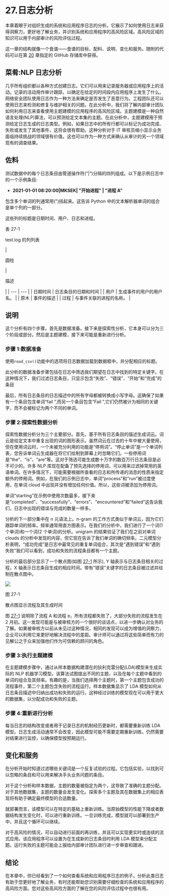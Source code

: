 # 27.日志分析

本章着眼于对组织生成的系统和应用程序日志的分析。它展示了如何使用日志来获得洞察力，更好地了解业务，并识别系统和应用程序的高风险区域。高风险区域的知识可以用于内部审计的风险评估过程。

这一章的结构就像一个食谱——食谱的目标、配料、说明、变化和服务。随附的代码可以在第 [20](20.html) 章指定的 GitHub 存储库中获得。

## 菜肴:NLP 日志分析

几乎所有组织都以各种方式创建日志。它们可以用来记录服务器或应用程序上的活动。记录的活动用作审计跟踪，以确定在给定的时间段内应用程序上发生了什么。网络安全团队使用日志作为一种方法来确定是否发生了恶意行为。工程团队还可以使用日志来检测和修复与维护相关的问题。在此分析中，我们将了解内部审计团队如何利用日志来查看使用主题建模的应用程序的高风险区域。主题建模是一种自然语言处理(NLP)算法，可以预测给定文本集的主题。在此分析中，主题建模用于预测给定日志生成的日志类型。例如，如果日志中的所有行都可以标记为成功完成、失败或发生了其他事件，这将会很有帮助。这种分析对于 IT 审核员缩小显示业务面临持续挑战的领域很有价值。这也可以作为一种方式来确认从审计的另一个领域现有的调查结果。

## 佐料

测试数据中的每个日志条目由管道操作符(“|”)分隔的四列组成。以下是示例日志中的一个示例条目:

*   **2021-01-01 08:20:00|MKSEK| "开始进程" | "进程 A"**

包含多个单词的列通常用(")括起来。这告诉 Python 中的文本解析器单词的组合是单个列的一部分。

这些列的标题是日期时间、用户、日志和进程。

表 27-1

test.log 的列列表

<colgroup><col class="tcol1 align-left"> <col class="tcol2 align-left"></colgroup> 
| 

圆柱

 | 

描述

 |
| --- | --- |
| 日期时间 | 日志条目的日期和时间 |
| 用户 | 生成事件的用户的用户名。 |
| 原木 | 事件的描述 |
| 过程 | 与事件关联的进程的名称。 |

## 说明

这个分析有四个步骤。首先是数据准备。接下来是探索性分析，它本身可以分为三个阶段或部分。然后是主题建模，接下来可能是重新进行分析。

### 步骤 1:数据准备

使用`read_csv()`功能中的选项将日志数据加载到数据框中，并分配相应的标题。

此分析的数据准备步骤包括在日志中筛选我们期望在日志中找到的特定关键字。在这种情况下，我们过滤日志条目，只显示包含“失败”、“错误”、“开始”和“完成”的条目

最后，所有日志条目的日志描述中的所有字母都被转换成小写字母。这确保了如果有一个条目包含单词“fail ”,而另一个条目包含“Fail ”,它们仍然被计为相同的关键字，而不会被标记为两个不同的单词。

### 步骤 2:探索性数据分析

探索性数据分析分为三个主要部分。首先，基于所有日志条目的描述生成词云。词云是给定文本中重复出现的词的图形表示。虽然词云在过去的十年中被大量使用，但在使用词云时，一个未被充分利用的功能是“停用词”。“停止单词”是一个单词列表，您告诉单词云生成器在将它们绘制到屏幕上时忽略它们。一些停用词是“the”、“is”、“are”等。这对于筛选可能生成数十万字的数百万行日志条目是必不可少的。许多 NLP 库现在配备了预先选择的停用词，可以用来过滤掉常用的英语单词。在许多情况下，可能需要根据所查看的日志和所传递的消息的性质来指定额外的停用词。例如，在我们的示例日志中，单词“process”和“run”被过度使用，在单词 cloud 中出现并没有增加任何价值。所以，这些词被添加为停用词。

单词“starting”在示例中使用次数最多，接下来是“completed”、“successfully”、“errors”、“encountered”和“failed”这告诉我们，日志中出现的错误与完成的数量一样多。

分析的下一部分集中在 n 元语法上。n-gram 的工作方式类似于单词云，因为它们跟踪单词的频率。频率通常用直方图表示。在我们的分析中，我们进行了一个词(1 个单词)和一个词(2 个单词)的分析。unigram 的结果验证了我们在之前对单词 clouds 的分析中发现的内容，但它现在告诉了我们单词的确切频率。二元模型分析表明，“成功完成”是日志中最常见的重复单词组合，其次是“遇到错误”和“遇到失败”我们可以看到，成功和失败的流程条目都有一个主题。

分析的最后部分显示了一个散点图(如图 [27-1](#Fig1) 所示), Y 轴表示与日志条目相关的过程，X 轴表示日志条目生成的相应时间。带有“错误”关键字的日志条目被过滤并绘制在散点图中。

![](../images/513842_1_En_27_Chapter/513842_1_En_27_Fig1_HTML.png)

图 27-1

散点图显示流程及其生成时间

图 [27-1](#Fig1) 说明除了流程 A 和流程 e，所有流程都失败了，大部分失败的流程发生在 2 月初。这一发现可能是与被审核方的一个很好的谈话点，以进一步确认对业务的了解。如果被审核方以前从未见过这种情况，相同的发现可以成为增值的洞察力，企业可以利用它来更好地解决流程中的差距。审计师可以通过将这些简单而有力的见解公之于众来加强他们作为可信赖的顾问的角色。

### 步骤 3:执行主题建模

在主题建模步骤中，通过从样本数据构建潜在的狄利克雷分配(LDA)模型来生成实际的 NLP 机器学习模型。该算法试图提出不同的主题，以及在每个主题中看到的单词的组合及其频率。有趣的是，当我们选择两个主题时，第一个主题包含成功的流程事件，第二个主题包含失败的流程运行。样本数据集显示了 LDA 模型如何从日志条目描述中归纳出成功和失败的运行。这种经过训练的模型现在可以用于更大的数据集，以分配成功和失败的主题。

### 步骤 4:重新进行分析

每当日志的结构改变或者用于记录日志的机制经历更新时，都需要重新训练 LDA 模型。日志生成活动通常不会改变，因此模型可能不需要定期重新训练。仍然需要对结果进行监控，以确保模型按预期运行。

## 变化和服务

在分析开始时知道过滤哪些关键词是一个反复试验的过程。它包括实验，以找到可以忽略的条目和可以用来解决手头业务问题的条目。

对于这个分析和样本数据，主题的数量被指定为两个，这导致了准确的主题分配。对于其他数据集，主题的数量会发生变化。探索多个主题及其在数据集上的相应表现将有助于确定最终模型的合适数量。

就部署而言，该模型可以在特定的基础上重新训练。当原始模型的性能下降或者数据结构发生变化时，可以进行重新训练。一旦训练完成，模型就可以部署到生产中，并且这个循环可以继续。

对于高风险的情况，可以自动进行前面的再训练，并且可以实现更实时或连续的流式应用。该应用程序可以设置为在生成新的日志条目时利用 LDA 模型来分配主题。运行失败的主题可能会上报给内部审计团队进行进一步审查和跟进。

## 结论

在本章中，你已经看到了一个如何查看系统和应用程序日志的例子。分析此类日志有助于您更好地了解业务，有时还能帮助您识别需要仔细检查的系统和应用程序的高风险方面。您对这些高风险方面的了解在您的风险评估过程中也很有用。
